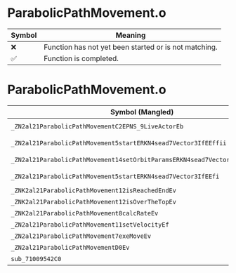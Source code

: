 # ParabolicPathMovement.o
| Symbol | Meaning 
| ------------- | ------------- 
| :x: | Function has not yet been started or is not matching. 
| :white_check_mark: | Function is completed. 


# ParabolicPathMovement.o
| Symbol (Mangled) | Symbol (Demangled) | Decompiled? |
| ------------- |  ------------- | ------------- |
| `_ZN2al21ParabolicPathMovementC2EPNS_9LiveActorEb` | `al::ParabolicPathMovement::ParabolicPathMovement(al::LiveActor *,bool)` | :white_check_mark: |
| `_ZN2al21ParabolicPathMovement5startERKN4sead7Vector3IfEEffii` | `al::ParabolicPathMovement::start(sead::Vector3<float> const&,float,float,int,int)` | :white_check_mark: |
| `_ZN2al21ParabolicPathMovement14setOrbitParamsERKN4sead7Vector3IfEES5_ffii` | `al::ParabolicPathMovement::setOrbitParams(sead::Vector3<float> const&,sead::Vector3<float> const&,float,float,int,int)` | :white_check_mark: |
| `_ZN2al21ParabolicPathMovement5startERKN4sead7Vector3IfEEfi` | `al::ParabolicPathMovement::start(sead::Vector3<float> const&,float,int)` | :white_check_mark: |
| `_ZNK2al21ParabolicPathMovement12isReachedEndEv` | `al::ParabolicPathMovement::isReachedEnd(void)const` | :white_check_mark: |
| `_ZNK2al21ParabolicPathMovement12isOverTheTopEv` | `al::ParabolicPathMovement::isOverTheTop(void)const` | :white_check_mark: |
| `_ZNK2al21ParabolicPathMovement8calcRateEv` | `al::ParabolicPathMovement::calcRate(void)const` | :white_check_mark: |
| `_ZN2al21ParabolicPathMovement11setVelocityEf` | `al::ParabolicPathMovement::setVelocity(float)` | :white_check_mark: |
| `_ZN2al21ParabolicPathMovement7exeMoveEv` | `al::ParabolicPathMovement::exeMove(void)` | :white_check_mark: |
| `_ZN2al21ParabolicPathMovementD0Ev` | `al::ParabolicPathMovement::~ParabolicPathMovement()` | :white_check_mark: |
| `sub_71009542C0` | `` | :white_check_mark: |

